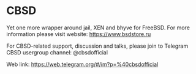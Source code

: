 CBSD
====

Yet one more wrapper around jail, XEN and bhyve for FreeBSD.
For more information please visit website: https://www.bsdstore.ru

For CBSD-related support, discussion and talks, please join to Telegram CBSD usergroup channel: @cbsdofficial

Web link: https://web.telegram.org/#/im?p=%40cbsdofficial

